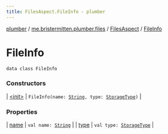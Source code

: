 ```yaml
---
title: FilesAspect.FileInfo - plumber
---
```


[plumber](../../../index.html) / [me.bristermitten.plumber.files](../../index.html) / [FilesAspect](../index.html) / [FileInfo](./index.html)

# FileInfo

`data class FileInfo`

### Constructors

| [&lt;init&gt;](-init-.html) | `FileInfo(name: `[`String`](https://kotlinlang.org/api/latest/jvm/stdlib/kotlin/-string/index.html)`, type: `[`StorageType`](../../-storage-type/index.html)`)` |

### Properties

| [name](name.html) | `val name: `[`String`](https://kotlinlang.org/api/latest/jvm/stdlib/kotlin/-string/index.html) |
| [type](type.html) | `val type: `[`StorageType`](../../-storage-type/index.html) |

